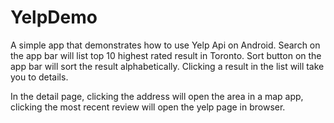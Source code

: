# YelpDemo
A simple app that demonstrates how to use Yelp Api on Android.
Search on the app bar will list top 10 highest rated result in Toronto.
Sort button on the app bar will sort the result alphabetically.
Clicking a result in the list will take you to details.

In the detail page, clicking the address will open the area in a map app,
clicking the most recent review will open the yelp page in browser. 
